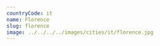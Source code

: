 ```yaml
---
countryCode: it
name: Florence
slug: florence
image: ../../../../images/cities/it/florence.jpg
---
```


